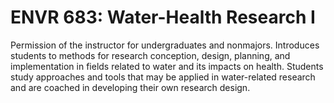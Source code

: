 # ENVR 683: Water-Health Research I

Permission of the instructor for undergraduates and nonmajors. Introduces students to methods for research conception, design, planning, and implementation in fields related to water and its impacts on health. Students study approaches and tools that may be applied in water-related research and are coached in developing their own research design.